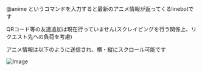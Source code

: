 @anime というコマンドを入力すると最新のアニメ情報が返ってくるlinebotです

QRコード等の友達追加は現在行っていません(スクレイピングを行う関係上、リクエスト先への負荷を考慮)


アニメ情報は以下のように送信され、横・縦にスクロール可能です

![Image](https://github.com/user-attachments/assets/6dd90543-6c89-4a4f-8df0-8b24fe1af0c9)
